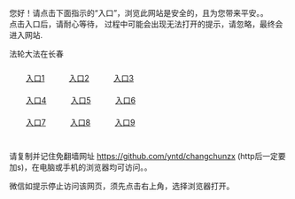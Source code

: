 您好！请点击下面指示的“入口”，浏览此网站是安全的，且为您带来平安。。 <br/>
点击入口后，请耐心等待， 过程中可能会出现无法打开的提示，请忽略，最终会进入网站. </br>

法轮大法在长春<br/>
<div style="padding:10px"><a style="margin:20px" target="_blank" href="https://d2ugj4j6566j2n.cloudfront.net/2Qpsp?irdsihdt" id="ccLink1" rel="nofollow">入口1</a> <a target="_blank" style="margin:20px" href="https://d30rqpunwezah8.cloudfront.net/2Qpsp?yzdfsl" id="ccLink2" rel="nofollow">入口2</a> <a style="margin:20px" target="_blank" href="https://d375f5yo0g5tr5.cloudfront.net/2Qpsp?ynptcbom" id="ccLink3" rel="nofollow">入口3</a></div>

<div style="padding:10px" ><a style="margin:20px" target="_blank" href="https://d2ugj4j6566j2n.cloudfront.net/2Qpsp?irdsihdt" id="ccLink4" rel="nofollow">入口4</a> <a style="margin:20px" href="https://d30rqpunwezah8.cloudfront.net/2Qpsp?yzdfsl" target="_blank" id="ccLink5" rel="nofollow">入口5</a> <a style="margin:20px" href="https://d375f5yo0g5tr5.cloudfront.net/2Qpsp?ynptcbom" target="_blank" id="ccLink6" rel="nofollow">入口6</a></div>

<div style="padding:10px"><a style="margin:20px" target="_blank" href="https://d2ugj4j6566j2n.cloudfront.net/2Qpsp?irdsihdt" id="ccLink7" rel="nofollow">入口7</a> <a style="margin:20px" href="https://d30rqpunwezah8.cloudfront.net/2Qpsp?yzdfsl" target="_blank" id="ccLink8" rel="nofollow">入口8</a> <a style="margin:20px" target="_blank" href="https://d375f5yo0g5tr5.cloudfront.net/2Qpsp?ynptcbom" id="ccLink9" rel="nofollow">入口9</a></div>

<br/>



请复制并记住免翻墙网址 https://github.com/yntd/changchunzx (http后一定要加s)，在电脑或手机的浏览器均可访问。。<br/>

微信如提示停止访问该网页，须先点击右上角，选择浏览器打开。
